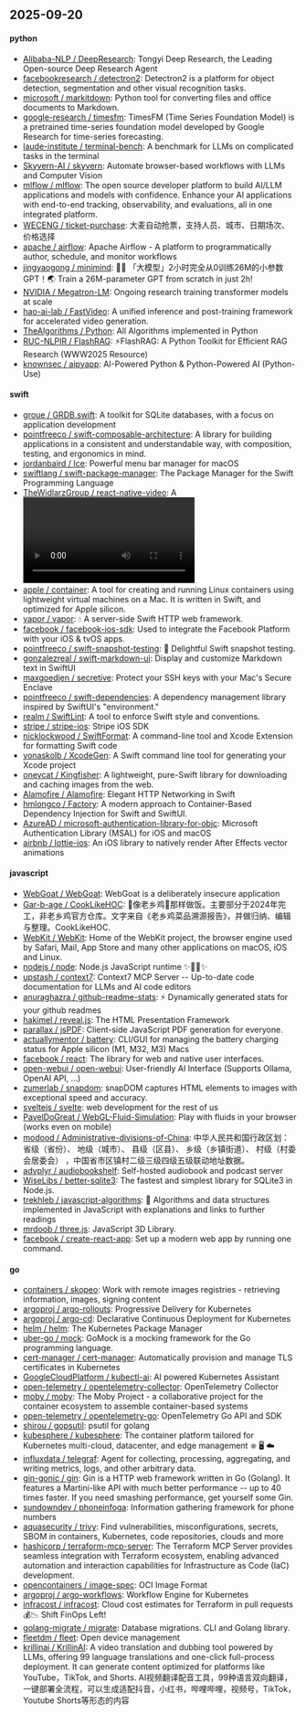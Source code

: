 ## 2025-09-20

#### python
* [Alibaba-NLP / DeepResearch](https://github.com/Alibaba-NLP/DeepResearch): Tongyi Deep Research, the Leading Open-source Deep Research Agent
* [facebookresearch / detectron2](https://github.com/facebookresearch/detectron2): Detectron2 is a platform for object detection, segmentation and other visual recognition tasks.
* [microsoft / markitdown](https://github.com/microsoft/markitdown): Python tool for converting files and office documents to Markdown.
* [google-research / timesfm](https://github.com/google-research/timesfm): TimesFM (Time Series Foundation Model) is a pretrained time-series foundation model developed by Google Research for time-series forecasting.
* [laude-institute / terminal-bench](https://github.com/laude-institute/terminal-bench): A benchmark for LLMs on complicated tasks in the terminal
* [Skyvern-AI / skyvern](https://github.com/Skyvern-AI/skyvern): Automate browser-based workflows with LLMs and Computer Vision
* [mlflow / mlflow](https://github.com/mlflow/mlflow): The open source developer platform to build AI/LLM applications and models with confidence. Enhance your AI applications with end-to-end tracking, observability, and evaluations, all in one integrated platform.
* [WECENG / ticket-purchase](https://github.com/WECENG/ticket-purchase): 大麦自动抢票，支持人员、城市、日期场次、价格选择
* [apache / airflow](https://github.com/apache/airflow): Apache Airflow - A platform to programmatically author, schedule, and monitor workflows
* [jingyaogong / minimind](https://github.com/jingyaogong/minimind): 🚀🚀 「大模型」2小时完全从0训练26M的小参数GPT！🌏 Train a 26M-parameter GPT from scratch in just 2h!
* [NVIDIA / Megatron-LM](https://github.com/NVIDIA/Megatron-LM): Ongoing research training transformer models at scale
* [hao-ai-lab / FastVideo](https://github.com/hao-ai-lab/FastVideo): A unified inference and post-training framework for accelerated video generation.
* [TheAlgorithms / Python](https://github.com/TheAlgorithms/Python): All Algorithms implemented in Python
* [RUC-NLPIR / FlashRAG](https://github.com/RUC-NLPIR/FlashRAG): ⚡FlashRAG: A Python Toolkit for Efficient RAG Research (WWW2025 Resource)
* [knownsec / aipyapp](https://github.com/knownsec/aipyapp): AI-Powered Python & Python-Powered AI (Python-Use)

#### swift
* [groue / GRDB.swift](https://github.com/groue/GRDB.swift): A toolkit for SQLite databases, with a focus on application development
* [pointfreeco / swift-composable-architecture](https://github.com/pointfreeco/swift-composable-architecture): A library for building applications in a consistent and understandable way, with composition, testing, and ergonomics in mind.
* [jordanbaird / Ice](https://github.com/jordanbaird/Ice): Powerful menu bar manager for macOS
* [swiftlang / swift-package-manager](https://github.com/swiftlang/swift-package-manager): The Package Manager for the Swift Programming Language
* [TheWidlarzGroup / react-native-video](https://github.com/TheWidlarzGroup/react-native-video): A <Video /> component for react-native
* [apple / container](https://github.com/apple/container): A tool for creating and running Linux containers using lightweight virtual machines on a Mac. It is written in Swift, and optimized for Apple silicon.
* [vapor / vapor](https://github.com/vapor/vapor): 💧 A server-side Swift HTTP web framework.
* [facebook / facebook-ios-sdk](https://github.com/facebook/facebook-ios-sdk): Used to integrate the Facebook Platform with your iOS & tvOS apps.
* [pointfreeco / swift-snapshot-testing](https://github.com/pointfreeco/swift-snapshot-testing): 📸 Delightful Swift snapshot testing.
* [gonzalezreal / swift-markdown-ui](https://github.com/gonzalezreal/swift-markdown-ui): Display and customize Markdown text in SwiftUI
* [maxgoedjen / secretive](https://github.com/maxgoedjen/secretive): Protect your SSH keys with your Mac's Secure Enclave
* [pointfreeco / swift-dependencies](https://github.com/pointfreeco/swift-dependencies): A dependency management library inspired by SwiftUI's "environment."
* [realm / SwiftLint](https://github.com/realm/SwiftLint): A tool to enforce Swift style and conventions.
* [stripe / stripe-ios](https://github.com/stripe/stripe-ios): Stripe iOS SDK
* [nicklockwood / SwiftFormat](https://github.com/nicklockwood/SwiftFormat): A command-line tool and Xcode Extension for formatting Swift code
* [yonaskolb / XcodeGen](https://github.com/yonaskolb/XcodeGen): A Swift command line tool for generating your Xcode project
* [onevcat / Kingfisher](https://github.com/onevcat/Kingfisher): A lightweight, pure-Swift library for downloading and caching images from the web.
* [Alamofire / Alamofire](https://github.com/Alamofire/Alamofire): Elegant HTTP Networking in Swift
* [hmlongco / Factory](https://github.com/hmlongco/Factory): A modern approach to Container-Based Dependency Injection for Swift and SwiftUI.
* [AzureAD / microsoft-authentication-library-for-objc](https://github.com/AzureAD/microsoft-authentication-library-for-objc): Microsoft Authentication Library (MSAL) for iOS and macOS
* [airbnb / lottie-ios](https://github.com/airbnb/lottie-ios): An iOS library to natively render After Effects vector animations

#### javascript
* [WebGoat / WebGoat](https://github.com/WebGoat/WebGoat): WebGoat is a deliberately insecure application
* [Gar-b-age / CookLikeHOC](https://github.com/Gar-b-age/CookLikeHOC): 🥢像老乡鸡🐔那样做饭。主要部分于2024年完工，非老乡鸡官方仓库。文字来自《老乡鸡菜品溯源报告》，并做归纳、编辑与整理。CookLikeHOC.
* [WebKit / WebKit](https://github.com/WebKit/WebKit): Home of the WebKit project, the browser engine used by Safari, Mail, App Store and many other applications on macOS, iOS and Linux.
* [nodejs / node](https://github.com/nodejs/node): Node.js JavaScript runtime ✨🐢🚀✨
* [upstash / context7](https://github.com/upstash/context7): Context7 MCP Server -- Up-to-date code documentation for LLMs and AI code editors
* [anuraghazra / github-readme-stats](https://github.com/anuraghazra/github-readme-stats): ⚡ Dynamically generated stats for your github readmes
* [hakimel / reveal.js](https://github.com/hakimel/reveal.js): The HTML Presentation Framework
* [parallax / jsPDF](https://github.com/parallax/jsPDF): Client-side JavaScript PDF generation for everyone.
* [actuallymentor / battery](https://github.com/actuallymentor/battery): CLI/GUI for managing the battery charging status for Apple silicon (M1, M32, M3) Macs
* [facebook / react](https://github.com/facebook/react): The library for web and native user interfaces.
* [open-webui / open-webui](https://github.com/open-webui/open-webui): User-friendly AI Interface (Supports Ollama, OpenAI API, ...)
* [zumerlab / snapdom](https://github.com/zumerlab/snapdom): snapDOM captures HTML elements to images with exceptional speed and accuracy.
* [sveltejs / svelte](https://github.com/sveltejs/svelte): web development for the rest of us
* [PavelDoGreat / WebGL-Fluid-Simulation](https://github.com/PavelDoGreat/WebGL-Fluid-Simulation): Play with fluids in your browser (works even on mobile)
* [modood / Administrative-divisions-of-China](https://github.com/modood/Administrative-divisions-of-China): 中华人民共和国行政区划：省级（省份）、 地级（城市）、 县级（区县）、 乡级（乡镇街道）、 村级（村委会居委会） ，中国省市区镇村二级三级四级五级联动地址数据。
* [advplyr / audiobookshelf](https://github.com/advplyr/audiobookshelf): Self-hosted audiobook and podcast server
* [WiseLibs / better-sqlite3](https://github.com/WiseLibs/better-sqlite3): The fastest and simplest library for SQLite3 in Node.js.
* [trekhleb / javascript-algorithms](https://github.com/trekhleb/javascript-algorithms): 📝 Algorithms and data structures implemented in JavaScript with explanations and links to further readings
* [mrdoob / three.js](https://github.com/mrdoob/three.js): JavaScript 3D Library.
* [facebook / create-react-app](https://github.com/facebook/create-react-app): Set up a modern web app by running one command.

#### go
* [containers / skopeo](https://github.com/containers/skopeo): Work with remote images registries - retrieving information, images, signing content
* [argoproj / argo-rollouts](https://github.com/argoproj/argo-rollouts): Progressive Delivery for Kubernetes
* [argoproj / argo-cd](https://github.com/argoproj/argo-cd): Declarative Continuous Deployment for Kubernetes
* [helm / helm](https://github.com/helm/helm): The Kubernetes Package Manager
* [uber-go / mock](https://github.com/uber-go/mock): GoMock is a mocking framework for the Go programming language.
* [cert-manager / cert-manager](https://github.com/cert-manager/cert-manager): Automatically provision and manage TLS certificates in Kubernetes
* [GoogleCloudPlatform / kubectl-ai](https://github.com/GoogleCloudPlatform/kubectl-ai): AI powered Kubernetes Assistant
* [open-telemetry / opentelemetry-collector](https://github.com/open-telemetry/opentelemetry-collector): OpenTelemetry Collector
* [moby / moby](https://github.com/moby/moby): The Moby Project - a collaborative project for the container ecosystem to assemble container-based systems
* [open-telemetry / opentelemetry-go](https://github.com/open-telemetry/opentelemetry-go): OpenTelemetry Go API and SDK
* [shirou / gopsutil](https://github.com/shirou/gopsutil): psutil for golang
* [kubesphere / kubesphere](https://github.com/kubesphere/kubesphere): The container platform tailored for Kubernetes multi-cloud, datacenter, and edge management ⎈ 🖥 ☁️
* [influxdata / telegraf](https://github.com/influxdata/telegraf): Agent for collecting, processing, aggregating, and writing metrics, logs, and other arbitrary data.
* [gin-gonic / gin](https://github.com/gin-gonic/gin): Gin is a HTTP web framework written in Go (Golang). It features a Martini-like API with much better performance -- up to 40 times faster. If you need smashing performance, get yourself some Gin.
* [sundowndev / phoneinfoga](https://github.com/sundowndev/phoneinfoga): Information gathering framework for phone numbers
* [aquasecurity / trivy](https://github.com/aquasecurity/trivy): Find vulnerabilities, misconfigurations, secrets, SBOM in containers, Kubernetes, code repositories, clouds and more
* [hashicorp / terraform-mcp-server](https://github.com/hashicorp/terraform-mcp-server): The Terraform MCP Server provides seamless integration with Terraform ecosystem, enabling advanced automation and interaction capabilities for Infrastructure as Code (IaC) development.
* [opencontainers / image-spec](https://github.com/opencontainers/image-spec): OCI Image Format
* [argoproj / argo-workflows](https://github.com/argoproj/argo-workflows): Workflow Engine for Kubernetes
* [infracost / infracost](https://github.com/infracost/infracost): Cloud cost estimates for Terraform in pull requests💰📉 Shift FinOps Left!
* [golang-migrate / migrate](https://github.com/golang-migrate/migrate): Database migrations. CLI and Golang library.
* [fleetdm / fleet](https://github.com/fleetdm/fleet): Open device management
* [krillinai / KrillinAI](https://github.com/krillinai/KrillinAI): A video translation and dubbing tool powered by LLMs, offering 99 language translations and one-click full-process deployment. It can generate content optimized for platforms like YouTube，TikTok, and Shorts. AI视频翻译配音工具，99种语言双向翻译，一键部署全流程，可以生成适配抖音，小红书，哔哩哔哩，视频号，TikTok，Youtube Shorts等形态的内容
